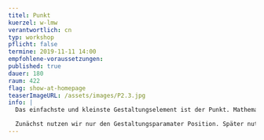 ```yaml
---
titel: Punkt
kuerzel: w-lmw
verantwortlich: cn
typ: workshop
pflicht: false
termine: 2019-11-11 14:00
empfohlene-voraussetzungen:
published: true
dauer: 180
raum: 422
flag: show-at-homepage
teaserImageURL: /assets/images/P2.3.jpg
info: |
  Das einfachste und kleinste Gestaltungselement ist der Punkt. Mathematisch betrachtet ist er unendlich klein. Das hilft uns aber wenig, darum setzen wir uns darüber hinweg. Ein Punkt steht nicht im Nichts, sondern er steht auf irgendeiner begrenzten Fläche, dem Format. 

  Zunächst nutzen wir nur den Gestaltungsparamater Position. Später nutzen wir auch Größe, Anzahl, Tonwert sowie Deckkraft und versuchen Grundlagen der Räumlichkeit auf unsere Kompositionen anwenden.  
---
```


